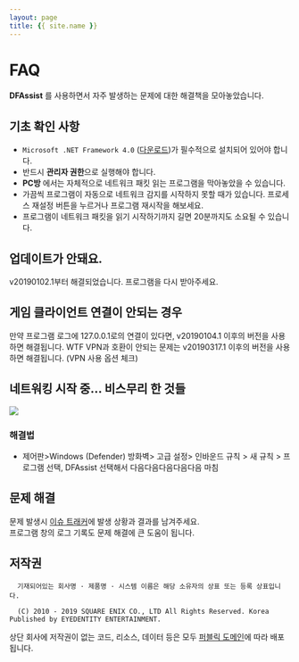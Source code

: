 ```yaml
---
layout: page
title: {{ site.name }}
---
```


# FAQ
**DFAssist** 를 사용하면서 자주 발생하는 문제에 대한 해결책을 모아놓았습니다.

## 기초 확인 사항
- ```Microsoft .NET Framework 4.0``` ([다운로드](https://www.microsoft.com/ko-kr/download/details.aspx?id=17851))가 필수적으로 설치되어 있어야 합니다.
- 반드시 **관리자 권한**으로 실행해야 합니다.
- **PC방** 에서는 자체적으로 네트워크 패킷 읽는 프로그램을 막아놓았을 수 있습니다. 
- 가끔씩 프로그램이 자동으로 네트워크 감지를 시작하지 못할 때가 있습니다. 프로세스 재설정 버튼을 누르거나 프로그램 재시작을 해보세요.
- 프로그램이 네트워크 패킷을 읽기 시작하기까지 길면 20분까지도 소요될 수 있습니다.

## 업데이트가 안돼요.
v20190102.1부터 해결되었습니다. 프로그램을 다시 받아주세요.

## 게임 클라이언트 연결이 안되는 경우
만약 프로그램 로그에 127.0.0.1로의 연결이 있다면, v20190104.1 이후의 버전을 사용하면 해결됩니다.
WTF VPN과 호환이 안되는 문제는 v20190317.1 이후의 버전을 사용하면 해결됩니다. (VPN 사용 옵션 체크)

## 네트워킹 시작 중... 비스무리 한 것들
![](https://i.imgur.com/6gs6iq6.png)

### 해결법
- 제어판>Windows (Defender) 방화벽> 고급 설정> 인바운드 규칙 > 새 규칙 > 프로그램 선택, DFAssist 선택해서 다음다음다음다음다음 마침

## 문제 해결
문제 발생시 [이슈 트래커](https://github.com/jaehyuk-lee/DFAssist/issues)에 발생 상황과 결과를 남겨주세요.  
프로그램 창의 로그 기록도 문제 해결에 큰 도움이 됩니다.

## 저작권
```
  기재되어있는 회사명 · 제품명 · 시스템 이름은 해당 소유자의 상표 또는 등록 상표입니다.

  (C) 2010 - 2019 SQUARE ENIX CO., LTD All Rights Reserved. Korea Published by EYEDENTITY ENTERTAINMENT.
```
상단 회사에 저작권이 없는 코드, 리소스, 데이터 등은 모두
[퍼블릭 도메인](https://ko.wikipedia.org/wiki/%ED%8D%BC%EB%B8%94%EB%A6%AD_%EB%8F%84%EB%A9%94%EC%9D%B8)에 따라 배포됩니다.

